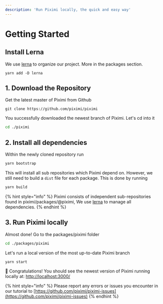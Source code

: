 ```yaml
---
description: 'Run Piximi locally, the quick and easy way'
---
```


# Getting Started

## Install Lerna

We use [lerna](https://github.com/lerna/lerna) to organize our project. More in the packages section.

```text
yarn add -D lerna
```

## 1. Download the Repository

Get the latest master of Piximi from Github

```
git clone https://github.com/piximi/piximi
```

You successfully downloaded the newest branch of Piximi. Let's cd into it

```bash
cd ./piximi
```

## 2. Install all dependencies

Within the newly cloned repository run

```bash
yarn bootstrap
```

This will install all sub repositories which Piximi depend on. However, we still need to build a `dist` file for each package. This is done by running

```bash
yarn build
```

{% hint style="info" %}
Piximi consists of independent sub-repositories found in piximi/packages/@piximi, We use [lerna](https://github.com/lerna/lerna) to manage all dependencies.
{% endhint %}

## 3. Run Piximi locally

Almost done! Go to the packages/piximi folder

```bash
cd ./packages/piximi
```

Let's run a local version of the most up-to-date Piximi branch

```bash
yarn start
```

🎉 Congratulations! You should see the newest version of Piximi running locally at: [http://localhost:3000/](http://localhost:3000/)

{% hint style="info" %}
Please report any errors or issues you encounter in our tutorial to [https://github.com/piximi/piximi-issues](https://github.com/piximi/piximi-issues)
{% endhint %}

